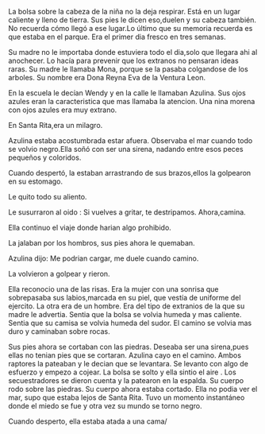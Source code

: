 La bolsa sobre la cabeza de la niña no la deja respirar. Está en un
lugar caliente y lleno de tierra. Sus pies le dicen eso,duelen y su
cabeza también. No recuerda cómo llegó a ese lugar.Lo último que su
memoria recuerda es que estaba en el parque. Era el primer dia fresco en
tres semanas.

Su madre no le importaba donde estuviera todo el dia,solo que llegara
ahi al anochecer. Lo hacía para prevenir que los extranos no pensaran
ideas raras. Su madre le llamaba Mona, porque se la pasaba colgandose de
los arboles. Su nombre era Dona Reyna Eva de la Ventura Leon.

En la escuela le decían Wendy y en la calle le llamaban Azulina. Sus
ojos azules eran la caracteristica que mas llamaba la atencion. Una nina
morena con ojos azules era muy extrano.

En Santa Rita,era un milagro.

Azulina estaba acostumbrada estar afuera. Observaba el mar cuando todo
se volvio negro.Ella soñó con ser una sirena, nadando entre esos peces
pequeños y coloridos.

Cuando despertó, la estaban arrastrando de sus brazos,ellos la golpearon
en su estomago.

Le quito todo su aliento.

Le susurraron al oido : Si vuelves a gritar, te destripamos.
Ahora,camina.

Ella continuo el viaje donde harian algo prohibido.

La jalaban por los hombros, sus pies ahora le quemaban.

Azulina dijo: Me podrian cargar, me duele cuando camino.

La volvieron a golpear y rieron.

Ella reconocio una de las risas. Era la mujer con una sonrisa que
sobrepasaba sus labios,marcada en su piel, que vestía de uniforme del
ejercito. La otra era de un hombre. Era del tipo de extranios de la que
su madre le advertia. Sentia que la bolsa se volvia humeda y mas
caliente. Sentia que su camisa se volvia humeda del sudor. El camino se
volvia mas duro y caminaban sobre rocas.

Sus pies ahora se cortaban con las piedras. Deseaba ser una sirena,pues
ellas no tenian pies que se cortaran. Azulina cayo en el camino. Ambos
raptores la pateaban y le decian que se levantara. Se levanto con algo
de esfuerzo y empezo a cojear. La bolsa se solto y ella sintio el aire .
Los secuestradores se dieron cuenta y la patearon en la espalda. Su
cuerpo rodo sobre las piedras. Su cuerpo ahora estaba cortado. Ella no
podia ver el mar, supo que estaba lejos de Santa Rita. Tuvo un momento
instantáneo donde el miedo se fue y otra vez su mundo se torno negro.

Cuando desperto, ella estaba atada a una cama/
